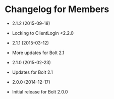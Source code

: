 # Changelog for Members

* 2.1.2 (2015-09-18)
 * Locking to ClientLogin <2.2.0

* 2.1.1 (2015-03-12)

 * More updates for Bolt 2.1

* 2.1.0 (2015-02-23)

 * Updates for Bolt 2.1

* 2.0.0 (2014-12-17)

 * Initial release for Bolt 2.0.0
